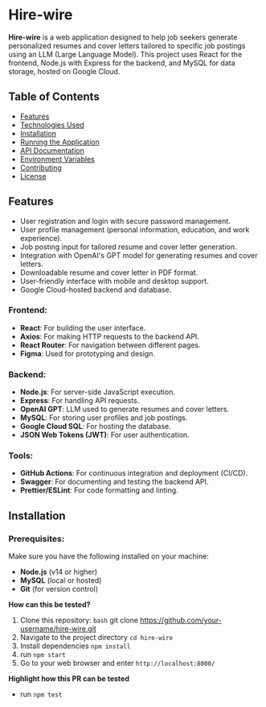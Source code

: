 # Hire-wire

**Hire-wire** is a web application designed to help job seekers generate personalized resumes and cover letters tailored to specific job postings using an LLM (Large Language Model). This project uses React for the frontend, Node.js with Express for the backend, and MySQL for data storage, hosted on Google Cloud.

## Table of Contents
- [Features](#features)
- [Technologies Used](#technologies-used)
- [Installation](#installation)
- [Running the Application](#running-the-application)
- [API Documentation](#api-documentation)
- [Environment Variables](#environment-variables)
- [Contributing](#contributing)
- [License](#license)

## Features

- User registration and login with secure password management.
- User profile management (personal information, education, and work experience).
- Job posting input for tailored resume and cover letter generation.
- Integration with OpenAI's GPT model for generating resumes and cover letters.
- Downloadable resume and cover letter in PDF format.
- User-friendly interface with mobile and desktop support.
- Google Cloud-hosted backend and database.

### Frontend:
- **React**: For building the user interface.
- **Axios**: For making HTTP requests to the backend API.
- **React Router**: For navigation between different pages.
- **Figma**: Used for prototyping and design.

### Backend:
- **Node.js**: For server-side JavaScript execution.
- **Express**: For handling API requests.
- **OpenAI GPT**: LLM used to generate resumes and cover letters.
- **MySQL**: For storing user profiles and job postings.
- **Google Cloud SQL**: For hosting the database.
- **JSON Web Tokens (JWT)**: For user authentication.

### Tools:
- **GitHub Actions**: For continuous integration and deployment (CI/CD).
- **Swagger**: For documenting and testing the backend API.
- **Prettier/ESLint**: For code formatting and linting.

## Installation

### Prerequisites:
Make sure you have the following installed on your machine:
- **Node.js** (v14 or higher)
- **MySQL** (local or hosted)
- **Git** (for version control)

**How can this be tested?**

   1. Clone this repository:
     ```bash```
     git clone https://github.com/your-username/hire-wire.git
  2. Navigate to the project directory 
      ```cd hire-wire```
  3. Install dependencies
      ```npm install```
  4. run ```npm start```
  5. Go to your web browser and enter ```http://localhost:8000/```

**Highlight how this PR can be tested**
-  run ```npm test```
